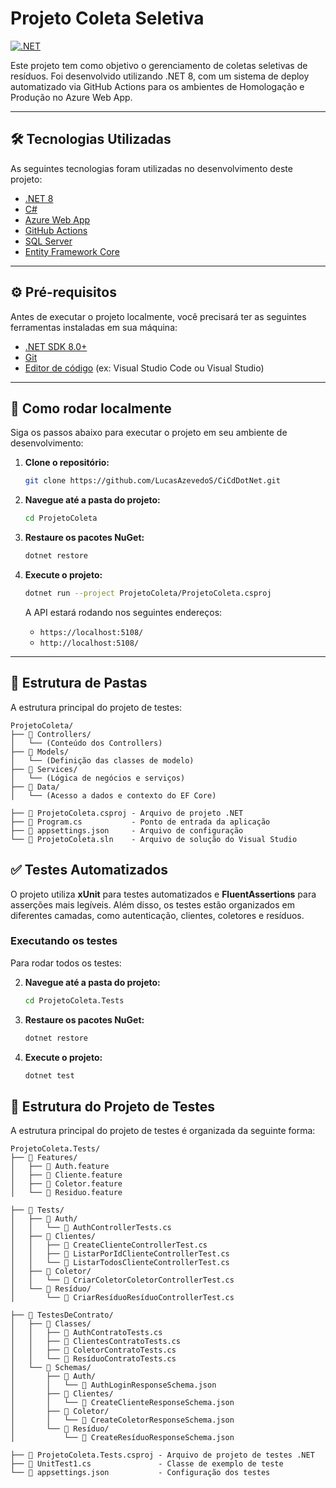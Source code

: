 # Projeto Coleta Seletiva

[![.NET](https://github.com/LucasAzevedoS/CiCdDotNet/actions/workflows/dotnet.yml/badge.svg)](https://github.com/LucasAzevedoS/CiCdDotNet/actions/workflows/dotnet.yml)

Este projeto tem como objetivo o gerenciamento de coletas seletivas de resíduos. Foi desenvolvido utilizando .NET 8, com um sistema de deploy automatizado via GitHub Actions para os ambientes de Homologação e Produção no Azure Web App.

---

## 🛠️ Tecnologias Utilizadas

As seguintes tecnologias foram utilizadas no desenvolvimento deste projeto:

- [.NET 8](https://dotnet.microsoft.com/download/dotnet/8.0)
- [C#](https://learn.microsoft.com/pt-br/dotnet/csharp/)
- [Azure Web App](https://azure.microsoft.com/pt-br/services/app-service/web/)
- [GitHub Actions](https://github.com/features/actions)
- [SQL Server](https://www.microsoft.com/pt-br/sql-server/sql-server-downloads)
- [Entity Framework Core](https://learn.microsoft.com/pt-br/ef/core/)

---

## ⚙️ Pré-requisitos

Antes de executar o projeto localmente, você precisará ter as seguintes ferramentas instaladas em sua máquina:

- [.NET SDK 8.0+](https://dotnet.microsoft.com/download/dotnet/8.0)
- [Git](https://git-scm.com/downloads)
- [Editor de código](https://code.visualstudio.com/) (ex: Visual Studio Code ou Visual Studio)

---

## 🚀 Como rodar localmente

Siga os passos abaixo para executar o projeto em seu ambiente de desenvolvimento:

1. **Clone o repositório:**

   ```bash
   git clone https://github.com/LucasAzevedoS/CiCdDotNet.git
   ```

2. **Navegue até a pasta do projeto:**

   ```bash
   cd ProjetoColeta
   ```

3. **Restaure os pacotes NuGet:**

   ```bash
   dotnet restore
   ```

4. **Execute o projeto:**

   ```bash
   dotnet run --project ProjetoColeta/ProjetoColeta.csproj
   ```

   A API estará rodando nos seguintes endereços:

   - `https://localhost:5108/`
   - `http://localhost:5108/`

---

## 📂 Estrutura de Pastas

A estrutura principal do projeto de testes:

    ProjetoColeta/
    ├── 📂 Controllers/
    │   └── (Conteúdo dos Controllers)
    ├── 📂 Models/
    │   └── (Definição das classes de modelo)
    ├── 📂 Services/
    │   └── (Lógica de negócios e serviços)
    ├── 📂 Data/
    │   └── (Acesso a dados e contexto do EF Core)

    ├── 📄 ProjetoColeta.csproj - Arquivo de projeto .NET
    ├── 📄 Program.cs           - Ponto de entrada da aplicação
    ├── 📄 appsettings.json     - Arquivo de configuração
    └── 📄 ProjetoColeta.sln    - Arquivo de solução do Visual Studio

## ✅ Testes Automatizados

O projeto utiliza **xUnit** para testes automatizados e **FluentAssertions** para asserções mais legíveis. Além disso, os testes estão organizados em diferentes camadas, como autenticação, clientes, coletores e resíduos.

### Executando os testes

Para rodar todos os testes:

2. **Navegue até a pasta do projeto:**

   ```bash
   cd ProjetoColeta.Tests
   ```

3. **Restaure os pacotes NuGet:**

   ```bash
   dotnet restore
   ```

4. **Execute o projeto:**

   ```bash
   dotnet test
   ```

## 🧪 Estrutura do Projeto de Testes

A estrutura principal do projeto de testes é organizada da seguinte forma:

    ProjetoColeta.Tests/
    ├── 📂 Features/
    │   ├── 📄 Auth.feature
    │   ├── 📄 Cliente.feature
    │   ├── 📄 Coletor.feature
    │   └── 📄 Residuo.feature

    ├── 📂 Tests/
    │   ├── 📂 Auth/
    │   │   └── 📄 AuthControllerTests.cs
    │   ├── 📂 Clientes/
    │   │   ├── 📄 CreateClienteControllerTest.cs
    │   │   ├── 📄 ListarPorIdClienteControllerTest.cs
    │   │   └── 📄 ListarTodosClienteControllerTest.cs
    │   ├── 📂 Coletor/
    │   │   └── 📄 CriarColetorColetorControllerTest.cs
    │   └── 📂 Resíduo/
    │       └── 📄 CriarResíduoResíduoControllerTest.cs

    ├── 📂 TestesDeContrato/
    │   ├── 📂 Classes/
    │   │   ├── 📄 AuthContratoTests.cs
    │   │   ├── 📄 ClientesContratoTests.cs
    │   │   ├── 📄 ColetorContratoTests.cs
    │   │   └── 📄 ResíduoContratoTests.cs
    │   └── 📂 Schemas/
    │       ├── 📂 Auth/
    │       │   └── 📄 AuthLoginResponseSchema.json
    │       ├── 📂 Clientes/
    │       │   └── 📄 CreateClienteResponseSchema.json
    │       ├── 📂 Coletor/
    │       │   └── 📄 CreateColetorResponseSchema.json
    │       └── 📂 Resíduo/
    │           └── 📄 CreateResíduoResponseSchema.json

    ├── 📄 ProjetoColeta.Tests.csproj - Arquivo de projeto de testes .NET
    ├── 📄 UnitTest1.cs               - Classe de exemplo de teste
    └── 📄 appsettings.json           - Configuração dos testes
